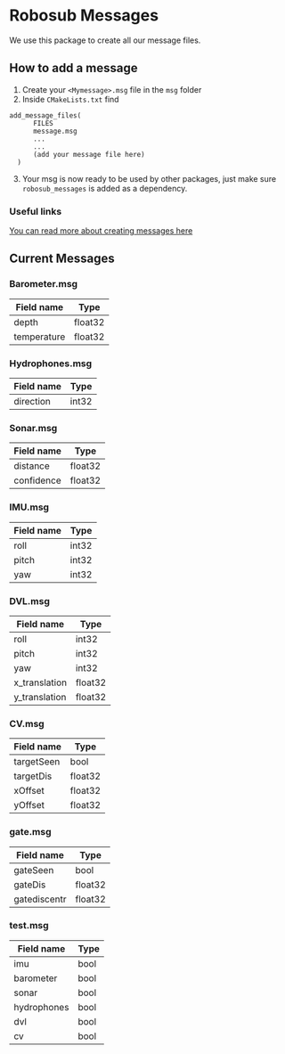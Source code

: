 # Robosub Messages
We use this package to create all our message files.

## How to add a message
1. Create your `<Mymessage>.msg` file in the `msg` folder
2. Inside `CMakeLists.txt` find 
  ```
  add_message_files(
        FILES
        message.msg
        ...
        ...
        (add your message file here)
    )
 ```
 3. Your msg is now ready to be used by other packages, just make sure `robosub_messages` is added as a dependency.

### Useful links
[You can read more about creating messages here](http://wiki.ros.org/msg)

## Current Messages

### Barometer.msg
| Field name                        | Type      |
| ----------------------------------| ----------|
| depth                             | float32   |
| temperature                       | float32   |

### Hydrophones.msg
| Field name                        | Type      |
| ----------------------------------| ----------|
| direction                         | int32     |

### Sonar.msg
| Field name                        | Type      |
| ----------------------------------| ----------|
| distance                          | float32   |
| confidence                        | float32   |

### IMU.msg
| Field name                        | Type      |
| ----------------------------------| ----------|
| roll                              | int32     |
| pitch                             | int32     |
| yaw                               | int32     |

### DVL.msg
| Field name                        | Type      |
| ----------------------------------| ----------|
| roll                              | int32     |
| pitch                             | int32     |
| yaw                               | int32     |
| x_translation                     | float32   |
| y_translation                     | float32   |


### CV.msg
| Field name                        | Type      |
| ----------------------------------| ----------|
| targetSeen                        | bool      |
| targetDis                         | float32   |
| xOffset                           | float32   |
| yOffset                           | float32   |

### gate.msg
| Field name                        | Type      |
| ----------------------------------| ----------|
| gateSeen                          | bool      |
| gateDis                           | float32   |
| gatediscentr                      | float32   |

### test.msg
| Field name                        | Type      |
| ----------------------------------| ----------|
| imu                               | bool      |
| barometer                         | bool      |
| sonar                             | bool      |
| hydrophones                       | bool      |
| dvl                               | bool      |
| cv                                | bool      |
